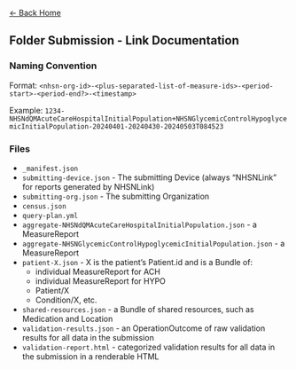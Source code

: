 ﻿[← Back Home](../README.md)

## Folder Submission - Link Documentation

### Naming Convention

Format: `<nhsn-org-id>-<plus-separated-list-of-measure-ids>-<period-start>-<period-end?>-<timestamp>`

Example: `1234-NHSNdQMAcuteCareHospitalInitialPopulation+NHSNGlycemicControlHypoglycemicInitialPopulation-20240401-20240430-20240503T084523`

### Files

- `_manifest.json`
- `submitting-device.json` - The submitting Device (always “NHSNLink” for reports generated by NHSNLink)
- `submitting-org.json` - The submitting Organization
- `census.json`
- `query-plan.yml`
- `aggregate-NHSNdQMAcuteCareHospitalInitialPopulation.json` - a MeasureReport
- `aggregate-NHSNGlycemicControlHypoglycemicInitialPopulation.json` - a MeasureReport
- `patient-X.json` - X is the patient’s Patient.id and is a Bundle of:
    - individual MeasureReport for ACH
    - individual MeasureReport for HYPO
    - Patient/X
    - Condition/X, etc.
- `shared-resources.json` - a Bundle of shared resources, such as Medication and Location
- `validation-results.json` - an OperationOutcome of raw validation results for all data in the submission
- `validation-report.html` - categorized validation results for all data in the submission in a renderable HTML